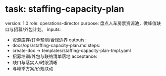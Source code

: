 # task: staffing-capacity-plan

version: 1.0
role: operations-director
purpose: 盘点人车房票资源池，做峰值缺口与招募/外包计划。
inputs:

- 资源库存/订单预测/合规边界
  outputs:
- docs/ops/staffing-capacity-plan.md
  steps:
- create-doc → templates/staffing-capacity-plan-tmpl.yaml
- 招募培训/外包与联络清单落地
  acceptance:
- 缺口与落实人/时限清晰
- 与峰季方案/价规联动
